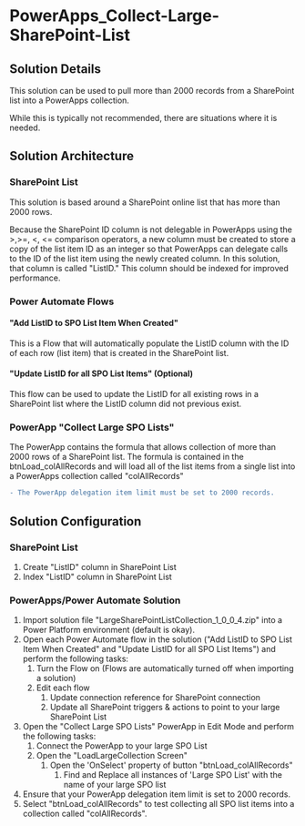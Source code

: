 # PowerApps_Collect-Large-SharePoint-List

## Solution Details
This solution can be used to pull more than 2000 records from a SharePoint list into a PowerApps collection. 

While this is typically not recommended, there are situations where it is needed.

## Solution Architecture
### SharePoint List
This solution is based around a SharePoint online list that has more than 2000 rows. 

Because the SharePoint ID column is not delegable in PowerApps using the >,>=, <, <= comparison operators, a new column must be created to store a copy of the list item ID as an integer so that PowerApps can delegate calls to the ID of the list item using the newly created column. In this solution, that column is called "ListID." This column should be indexed for improved performance. 

### Power Automate Flows
#### "Add ListID to SPO List Item When Created"
This is a Flow that will automatically populate the ListID column with the ID of each row (list item) that is created in the SharePoint list.

#### "Update ListID for all SPO List Items" (Optional)
This flow can be used to update the ListID for all existing rows in a SharePoint list where the ListID column did not previous exist. 

### PowerApp "Collect Large SPO Lists"
The PowerApp contains the formula that allows collection of more than 2000 rows of a SharePoint list. The formula is contained in the btnLoad_colAllRecords and will load all of the list items from a single list into a PowerApps collection called "colAllRecords"

```diff
- The PowerApp delegation item limit must be set to 2000 records.
```

## Solution Configuration

### SharePoint List
1. Create "ListID" column in SharePoint List
2. Index "ListID" column in SharePoint List

### PowerApps/Power Automate Solution
1. Import solution file "LargeSharePointListCollection_1_0_0_4.zip" into a Power Platform environment (default is okay).
2. Open each Power Automate flow in the solution  ("Add ListID to SPO List Item When Created" and "Update ListID for all SPO List Items") and perform the following tasks:
	1. Turn the Flow on (Flows are automatically turned off when importing a solution)
	2. Edit each flow
		1. Update connection reference for SharePoint connection
		2. Update all SharePoint triggers & actions to point to your large SharePoint List
3. Open the "Collect Large SPO Lists" PowerApp in Edit Mode and perform the following tasks:
	  1. Connect the PowerApp to your large SPO List
	  2. Open the "LoadLargeCollection Screen"
		    1. Open the 'OnSelect' property of button "btnLoad_colAllRecords"
			      1. Find and Replace all instances of 'Large SPO List' with the name of your large SPO list
4. Ensure that your PowerApp delegation item limit is set to 2000 records. 
5. Select "btnLoad_colAllRecords" to test collecting all SPO list items into a collection called "colAllRecords".
